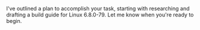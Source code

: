 I've outlined a plan to accomplish your task, starting with researching and drafting a build guide for Linux 6.8.0-79. Let me know when you're ready to begin.
